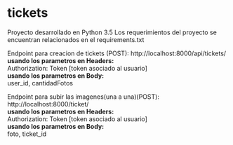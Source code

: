 # tickets

Proyecto desarrollado en Python 3.5
Los requerimientos del proyecto se encuentran relacionados en el requirements.txt

Endpoint para creacion de tickets (POST): http://localhost:8000/api/tickets/</br>
<b>usando los parametros en Headers:</b></br> Authorization: Token [token asociado al usuario]</br>
<b>usando los parametros en Body:</b></br> user_id, cantidadFotos

Endpoint para subir las imagenes(una a una)(POST): http://localhost:8000/ticket/</br>
<b>usando los parametros en Headers:</b></br> Authorization: Token [token asociado al usuario]</br>
<b>usando los parametros en Body:</b></br> foto, ticket_id
